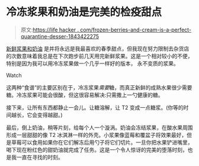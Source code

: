 # 冷冻浆果和奶油是完美的检疫甜点

> 原文:[https://life hacker . com/frozen-berries-and-cream-is-a-perfect-quarantine-desser-1843422275](https://lifehacker.com/frozen-berries-and-cream-is-a-perfect-quarantine-desser-1843422275)

[新鲜浆果和奶油](https://lifehacker.com/pour-heavy-cream-on-fruit-instead-of-whipped-cream-1834751267) 是并将永远是我最喜欢的春季甜点，但我现在努力限制去杂货店的次数意味着我总是在下次跑步前几天用完新鲜浆果。这是一个相对较小的不便，特别是因为我可以用冷冻浆果做一个几乎一样好的版本， 永不变质的浆果。

Watch

这两种“食谱”的主要区别在于，冷冻浆果*需要*糖，而真正新鲜的成熟水果很少需要糖。冷冻浆果可能会很酸，但这很容易解决:只需撒上一勺健康的糖。

接下来，让所有东西都静止一会儿。让糖溶解，让 T2 变成一点糖浆。(你等的时间越长，它会变得越甜。)

最后，倒上奶油，稍等片刻，给每个人一个漩涡。奶油会冻结浆果，在酸水果周围形成一层甜甜的像 T2 冰淇淋一样的外壳。小浆果像蓝莓和覆盆子将效果最好，但是草莓可以食用如果你在它们解冻后用勺子将它们切片。一旦你把水果铲进嘴里，喝下现在粉红色的甜奶油就完成了任务。这是一个令人惊讶的完美的堕落时刻，也是我一直在寻找的时刻。